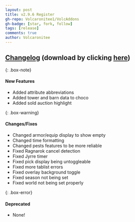 ```yaml
---
layout: post
title: v2.9.6 Register
gh-repo: Volcaronitee1/VolcAddons
gh-badge: [star, fork, follow]
tags: [release]
comments: true
author: Volcaronitee
---
```


## [Changelog](https://github.com/Volcaronitee1/VolcAddons/releases/tag/v2.9.6) (download by clicking [here](https://github.com/Volcaronitee1/VolcAddons/releases/download/v2.9.6/VolcAddons.zip))

{: .box-note}

#### New Features

- Added attribute abbreviations
- Added tower and barn data to choco
- Added sold auction highlight

{: .box-warning}

#### Changes/Fixes

- Changed armor/equip display to show empty
- Changed time formatting
- Changed pests features to be more reliable
- Fixed Ragnarok cancel detection
- Fixed Jyrre timer
- Fixed pick display being untoggleable
- Fixed more tablist errors
- Fixed overlay background toggle
- Fixed season not being set
- Fixed world not being set properly

{: .box-error}

#### Deprecated

- None!
